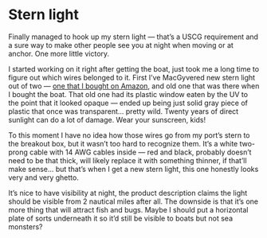 # Stern light

Finally managed to hook up my stern light — that’s a USCG requirement and a sure way to make other people see you at night when moving or at anchor.  One more little victory.

I started working on it right after getting the boat, just took me a long time to figure out which wires belonged to it.  First I’ve MacGyvered new stern light out of two — [one that I bought on Amazon](https://www.amazon.com/gp/product/B00IA7PGHW/), and old one that was there when I bought the boat.  That old one had its plastic window eaten by the UV to the point that it looked opaque — ended up being just solid gray piece of plastic that once was transparent... pretty wild.  Twenty years of direct sunlight can do a lot of damage.  Wear your sunscreen, kids!

To this moment I have no idea how those wires go from my port’s stern to the breakout box, but it wasn’t too hard to recognize them.  It’s a white two-prong cable with 14 AWG cables inside — red and black, probably doesn’t need to be that thick, will likely replace it with something thinner, if that’ll make sense... but that’s when I get a new stern light, this one honestly looks very and very ghetto.

It’s nice to have visibility at night, the product description claims the light should be visible from 2 nautical miles after all.  The downside is that it’s one more thing that will attract fish and bugs.  Maybe I should put a horizontal plate of sorts underneath it so it’d still be visible to boats but not sea monsters?

